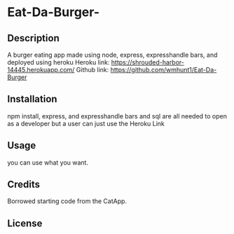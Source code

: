 # Eat-Da-Burger-
## Description
A burger eating app made using node, express, expresshandle bars, and deployed using heroku
Heroku link: https://shrouded-harbor-14445.herokuapp.com/
Github link: https://github.com/wmhunt1/Eat-Da-Burger
## Installation
npm install, express, and expresshandle bars and sql are all needed to open as a developer but a user can just use the Heroku Link
## Usage
you can use what you want.
## Credits
Borrowed starting code from the CatApp.
## License